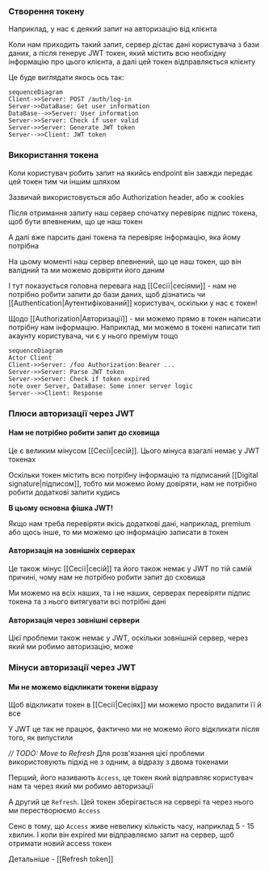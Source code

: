 ### Створення токену

Наприклад, у нас є деякий запит на авторизацію від клієнта

Коли нам приходить такий запит, сервер дістає дані користувача з бази даних, а після генерує JWT токен, який містить всю необхідну інформацію про цього клієнта, а далі цей токен відправляється клієнту

Це буде виглядати якось ось так:

```mermaid
sequenceDiagram
Client->>Server: POST /auth/log-in
Server->>DataBase: Get user information
DataBase-->>Server: User information
Server->>Server: Check if user valid
Server->>Server: Generate JWT token
Server-->>Client: JWT token
```

### Використання токена

Коли користувач робить запит на якийсь endpoint він завжди передає цей токен тим чи іншим шляхом

Зазвичай використовується або Authorization header, або ж cookies

Після отримання запиту наш сервер спочатку перевіряє підпис токена, щоб бути впевненим, що це наш токен

А далі вже парсить дані токена та перевіряє інформацію, яка йому потрібна

На цьому моменті наш сервер впевнений, що це наш токен, що він валідний та ми можемо довіряти його даним

І тут показується головна перевага над [[Сесії|сесіями]] - нам не потрібно робити запити до бази даних, щоб дізнатись чи [[Authentication|Аутентифікований]] користувач, оскільки у нас є токен!

Щодо [[Authorization|Авторизації]] - ми можемо прямо в токен написати потрібну нам інформацію. Наприклад, ми можемо в токені написати тип акаунту користувача, чи є у нього преміум тощо

```mermaid
sequenceDiagram
Actor Client
Client->>Server: /foo Authorization:Bearer ...
Server->>Server: Parse JWT token
Server->>Server: Check if token expired
note over Server, DataBase: Some inner server logic
Server-->>Client: Response
```

### Плюси авторизації через JWT

#### Нам не потрібно робити запит до сховища

Це є великим мінусом [[Сесії|сесій]]. Цього мінуса взагалі немає у JWT токенах

Оскільки токен містить всю потрібну інформацію та підписаний [[Digital signature|підписом]], тобто ми можемо йому довіряти, нам не потрібно робити додаткові запити кудись

**В цьому основна фішка JWT!**

Якщо нам треба перевіряти якісь додаткові дані, наприклад, premium або щось інше, то ми можемо цю інформацію записати в токен

#### Авторизація на зовнішніх серверах

Це також мінус [[Сесії|сесій]] та його також немає у JWT по тій самій причині, чому нам не потрібно робити запит до сховища

Ми можемо на всіх наших, та і не наших, серверах перевіряти підпис токена та з нього витягувати всі потрібні дані

#### Авторизація через зовнішні сервери

Цієї проблеми також немає у JWT, оскільки зовнішній сервер, через який ми робимо авторизацію, може 

### Мінуси авторизації через JWT

#### Ми не можемо відкликати токени відразу

Щоб відкликати токен в [[Сесії|Сесіях]] ми можемо просто видалити її й все

У JWT це так не працює, фактично ми не можемо його відкликати після того, як випустили

_// TODO: Move to Refresh_
Для розв'язання цієї проблеми використовують підхід не з одним, а відразу з двома токенами

Перший, його називають `Access`, це токен який відправляє користувач нам та через який ми робимо авторизації

А другий це `Refresh`. Цей токен зберігається на сервері та через нього ми перестворюємо `Access`

Сенс в тому, що `Access` живе невелику кількість часу, наприклад 5 - 15 хвилин. І коли він expired ми відправляємо запит на сервер, щоб отримати новий access токен

Детальніше - [[Refresh token]]
